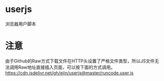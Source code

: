 # userjs
浏览器用户脚本

# 注意
由于Github的Raw方式下载文件在HTTP头设置了严格文件类型，所以JS文件无法调用Raw地址直接插入页面，可以按下面的方式调用。
https://cdn.jsdelivr.net/gh/ejin/userjs@master/runcode.user.js
